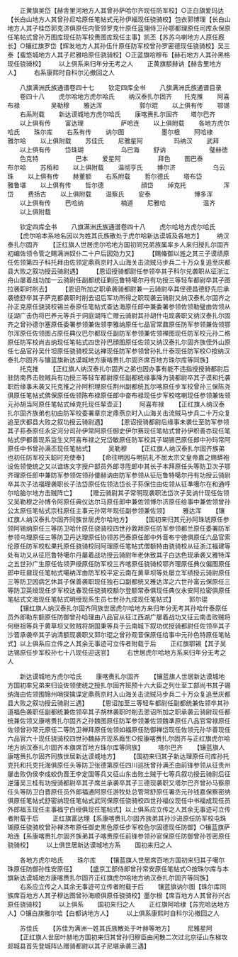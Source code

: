 <!-- { "loadSidebar": true } -->
　　正黄旗吴岱【赫舎里河地方人其曾孙萨哈尔齐现任防军校】○正白旗爱玛达【长白山地方人其曾孙尼哈原任笔帖式元孙伊福现任骁骑校】包衣郭博理【长白山地方人其子桂岱郭克济俱原任内管领罗克什原任蓝翎侍卫孙鄂都理原任司库永保原任笔帖式曾孙万图库现任防军校赉图库现任主事】凯丕【苏苏乌喇地方人原任廐长】○镶红旗罗岱【辉发地方人其孙伍什原任防军校曾孙罗密德现任骁骑校】吴三泰【蜚悠城地方人其子尼雅哈原任骁骑校】○正蓝旗哈穆布【赫石地方人其孙黑格现任骁骑校】
　　以上俱系来归年分无考之人
　　正黄旗额赫讷【赫舎里地方人】
　　右系康熙时自科尔沁撤回之人



　　八旗满洲氏族通谱卷四十七
　　钦定四库全书
　　八旗满洲氏族通谱目录
　　卷四十八
　　虎尔哈地方虎尔哈氏
　　纳汉泰扎尔固齐　　托克推
　　阿喜布禄　　　　　吴勒穆
　　雅达浑　　　　　　郭尔琨
　　以上俱有传
　　鄂锡
　　右系附载
　　新达谟城地方虎尔哈氏
　　康喀赉扎尔固齐　　塔尔巴齐
　　以上俱有传
　　富达理　　　　　　萨哈连
　　以上俱附载
　　各地方虎尔哈氏
　　珠尔库
　　右系有传
　　讷尔图　　　　　　墨尔根
　　阿哈棣　　　　　　雅尔哈
　　以上俱附载
　　苏佳氏
　　尼雅星阿　　　　　玛纳汉
　　武拜
　　以上俱有传
　　岱珠瑚　　　　　　乌巴海
　　舒讷　　　　　　　璧赫徳
　　色克特　　　　　　巴本
　　爱星阿　　　　　　拜色
　　图巴泰　　　　　　布尔哈
　　苏栢和
　　以上俱附载
　　温彻亨氏
　　博尔济　　　　　　乌云珠
　　以上俱有传
　　赫董额
　　右系附载
　　哲尔德氏
　　塔布岱　　　　　　雅鲁堪
　　以上俱有传
　　哲尔德　　　　　　顔岱
　　绰克托　　　　　　浑岱
　　费扬古
　　以上俱附载
　　温察氏
　　安泰　　　　　　　博多浑
　　以上俱有传
　　巴哈纳　　　　　　楠道
　　尼雅哈　　　　　　温齐
　　以上俱附载














　　钦定四库全书
　　八旗满洲氏族通谱卷四十八
　　虎尔哈地方虎尔哈氏
　　【虎尔哈本系地名因以为姓其氏族散处于虎尔哈新达谟城及各地方】
　　纳汉泰扎尔固齐
　　【正红旗人世居虎尔哈地方国初同兄弟族属率乡人来归授扎尔固齐初编佐领令管之赐满洲奴仆二十户后因効力又】
　　【赐偹御以旌之其三子谟绩原任佐领第四子科托拜由佐领定鼎燕京时入山海关击流贼马步兵二十万众复追至庆都县大败之叙功授云骑尉遇】
　　【恩诏授骑都尉任参领卒其子科尔兑袭职从征浙江舟山屡着战功加一云骑尉任副都统征剿厄鲁特噶尔丹有功授三等轻车都尉卒其子图拉袭职时削去】
　　【恩诏所加之职承袭骑都尉兼一云骑尉卒其侄德昌德舒先后承袭徳舒卒其子萨克都袭职时削去诏后军功所得之职现袭云骑尉又纳汉泰札尔固齐之孙正克原任骁骑校锡兰泰原任笔帖式查达海原任郎中兼委署参领佐领勒璧由佐领从征湖广击伪将巴养元等兵于洞庭湖阵亡赠云骑尉其孙胡什屯现袭职又纳汉泰扎尔固齐之曾孙德尔塞原任委署参领兼佐领李雅纳原任七品官常鼐原任防军参领兼佐领鄂尔浑原任佐领图占原任典仪巴尔都现任副防军参领兼佐领禅图现任防军校元孙二格原任防军校尚吉纳现任笔帖式四世孙巴顔图原任佐领又纳汉泰扎尔固齐族侄外山原任七品官孙吴什坦原任骁骑校吴达禅现任防军参领曾孙扎什泰现任防军校○按纳汉泰扎尔固齐与镶蓝旗新达谟城地方康喀赉扎尔固齐席百地方珠尔库等同族】
　　托克推
　　【正红旗人纳汉泰扎尔固齐之弟也因办事有能不违指授授骑都尉后驻防南界击败贼兵有功授三等轻车都尉原任副都统缘事降为骑都尉卒其子谟和托袭职后缘事未袭又托克推之孙阿积理原任荆州副都统瓦尔喀原任步军校曾孙三保陈尧俱原任笔帖式佛保原任佐领陈布禄原任郎中奋布禄现任步军校喀喇现任参领兼佐领元孙胡当阿原任笔帖式绰克托现任挈壶正】
　　阿喜布禄
　　【正红旗人纳汉泰扎尔固齐族弟也初由防军校委署章京定鼎燕京时入山海关击流贼马步兵二十万众复追至庆都县大败之叙功授云骑尉遇】
　　【恩诏授骑都尉后缘事未袭仕至防军参领其子荪泰原任永定河分司孙伊常阿原任御史伊尔赛现任笔帖式曾孙伊积善亦现任笔帖式伊都善现系监生又阿喜布禄之兄岱敏原任防军校其子瑚锡巴原任郎中孙玛常阿原任中书曾孙满丕现任笔帖式】
　　吴勒穆
　　【正红旗人纳汉泰扎尔固齐族弟也初任防军校天聪时充使奉】
　　【命往明因与明抗礼不屈太宗文皇帝嘉之赐蟒袍设佐领使统之又以谙练文字授户部员外郎寻陞郎中其长子本拜原任头等防卫次子鄂齐理原任郎中兼防军参领佐领孙倭赫讷由防军参领从征厄鲁特噶尔丹有功授云骑尉卒其次子法福理袭职长子法岱原任佐领法岱长子荪保住由佐领从征凖噶尔在和通呼尔哈脑尔地方击贼阵亡】
　　【赠云骑尉其子常明现袭职法岱次子吴讷什现任佐领又吴勒穆之孙博令阿原任典仪达尔马原任郎中兼佐领博尔济原任给事中兼佐领曾孙公太原任笔帖式宗柱原任主事元孙常年现任副参领兼佐领】
　　雅达浑
　　【镶红旗人纳汉泰扎尔固齐同族世居虎尔哈地方】
　　【国初来归其元孙阿珠琥原任参领阿锡纳原任三等防卫哈什原任骁骑校四世孙敦拜原任防军参领都兰原任委署防军参领乌理原任三等防卫丹达理原任协领苏巴泰原任郎中外音布宁徳俱原任六品官索伦原任防军校松果托原任骁骑校同阿理原任笔帖式僧额特由骁骑校从征浙江福建等处有功又从征厄鲁特噶尔丹屡着战功授云骑尉年老休致其子白达色现承袭又雅特浑之五世孙广生原任佐领尹绶原任防军校三齐喀原任骁骑校鄂齐理原任典仪偏图原任郎中旺鼐现任笔帖式噶纳浑由防军校平定云南在黄草坝等处屡立军绩授云骑尉原任三等防卫因病乞休其子保善袭职现任独石口副都统又雅达浑之六世孙富云保原任三等防卫英绶现任步军校达春现任骁骑校额尔登额常泰俱现任典仪永安阿拉密俱原任笔帖式文海现任笔帖式明绶现系生员七世孙九成现任笔帖式】
　　郭尔琨
　　【镶红旗人纳汉泰扎尔固齐同族世居虎尔哈地方来归年分无考其孙哈什泰原任员外郎勒东额原任防御曾孙哈理由八品官从征江西湖广屡着战功又征云南击败贼将何继祖等兵于黄草坝又败贼将胡国秉等兵于云南城下叙功优授骑都尉任佐领卒其子沙晋承袭卒其子讷清额现袭职又郭尔琨之曾孙观音保原任给事中元孙色特原任笔帖式】以上俱系应立传之人其余无事迹可立传者附载于后
　　正红旗鄂锡【其子吴达锡原任步军校孙七十八现任迎送官】
　　右世居虎尔哈地方系来归年分无考之人


　　新达谟城地方虎尔哈氏
　　康喀赉扎尔固齐
　　【镶蓝旗人世居新达谟城地方国初率兄弟来归设佐领使统之授扎尔固齐班预十六大臣之列仕至工部尚书其子锡纳海由佐领围锦州哨探擒谍定鼎燕京时入山海关击流贼马步兵二十万众复追至庆都县大败之叙功授云骑尉三遇】
　　【恩诏加至三等轻车都尉任副都统兼佐领卒其孙道福色袭职任副都统兼佐领卒其子胡林袭职时削去恩诏所加之职承袭云骑尉现任都统兼佐领又康喀赉扎尔固齐之孙魏图原任防军参领兼佐领魏凖原任八品官常禄原任佐领曾孙常元原任二等防卫禅拜原任佐领如福原任防御禅岱现任佐领元孙华善现任六品官六十现任骁骑校四世孙魏赫齐现系廕生○按康喀赉扎尔固齐与正红旗虎尔哈地方纳汉泰扎尔固齐本旗席百地方珠尔库等同族】
　　塔尔巴齐
　　【镶蓝旗人康喀赉扎尔固齐同族世居新达谟城地方】
　　【国初来归其子新达理原任司库孙托克托和托克托海俱原任头等防卫张德第原任四川巡抚曾孙满丕由前锋参领从征贵州屡击败伪侯李成蛟伪晋王李定国等兵又征山东击败土贼于七等兵叙功授云骑尉后征逆藩吴三桂有功授骑都尉卒其子席兰承袭卒其子三德现袭职又塔尔巴齐曾孙马察原任头等防卫白晋原任员外郎福通阿原任游牧处总管常舒原任署丞元孙钱嘉保察密纳俱原任笔帖式舒密纳现任笔帖式武同保原任骁骑校四世孙福仪现任中书福成现任员外郎福玉现任主事福宁白绶俱现任笔帖式】以上俱系应立传之人其余无事迹可立传者附载于后
　　正红旗富达理【系康喀赉扎尔固齐族弟其孙沙进原任防军校屯珠瑚原任骁骑校曾孙禅济布原任御史黒色原任步军校色尔固德现任防御】○镶蓝旗萨哈连【系康喀赉扎尔固齐族弟其子喀赉原任前锋参领孙官保原任防御曾孙苍密原任骁骑校】
　　以上俱世居新达谟城地方系
　　国初来归之人





　　各地方虎尔哈氏
　　珠尔库
　　【镶蓝旗人世居席百地方国初来归其子噶尔珠原任防御孙性安原任】
　　【盛京工部侍郎曾孙常安原任笔帖式○按珠尔库与本旗新达谟城地方康喀赉扎尔固齐正红旗虎尔哈地方纳汉泰扎尔固齐等同族】
　　右系应立传之人其余无事迹可立传者附载于后
　　镶蓝旗讷尔图【珠尔库同族席百地方人其子穆达图曾孙海顺俱原任骁骑校】墨尔根【席百地方人其曾孙兴古原任骁骑校】
　　以上俱系
　　国初来归之人
　　正红旗阿哈棣【苏完哈达地方人】○镶白旗雅尔哈【白都讷地方人】
　　以上俱系康熙时自科尔沁撤回之人


　　苏佳氏
　　【苏佳为满洲一姓其氏族散处于叶赫等地方】
　　尼雅星阿
　　【正红旗人世居叶赫地方国初来归其曾孙归穆臣由闲散二次过北京征山东梯攻郯城县首先登城阵亾赠骑都尉以其子尼堪承袭三遇】

